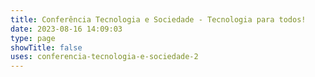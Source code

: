 ```yaml
---
title: Conferência Tecnologia e Sociedade - Tecnologia para todos!
date: 2023-08-16 14:09:03
type: page
showTitle: false
uses: conferencia-tecnologia-e-sociedade-2
---
```

